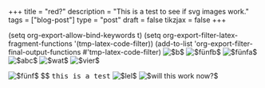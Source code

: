 +++
title = "red?"
description = "This is a test to see if svg images work."
tags = ["blog-post"]
type = "post"
draft = false
tikzjax = false
+++

(setq org-export-allow-bind-keywords t)
(setq org-export-filter-latex-fragment-functions '(tmp-latex-code-filter))
(add-to-list 'org-export-filter-final-output-functions #'tmp-latex-code-filter)
<img src="/ltximg/try2_b09d62e93fb610d95a29b8b7c87a969b09fa0fbe.svg" alt="$b$" class="org-svg" />
<img src="/ltximg/try2_0953f116ccb0168757a0420b5bd786ff0e7bcce4.svg" alt="$fünfb$" class="org-svg" />
<img src="/ltximg/try2_582fea6835db8efd4535aa81ee99f9e10ebb2397.svg" alt="$fünfa$" class="org-svg" />
<img src="/ltximg/try2_8162c03358a8a1f64374a07f508003b87993ac5a.svg" alt="$abc$" class="org-svg" />
<img src="/ltximg/try2_6fd21f9aab22813d5f239186a78ed883a7dfed49.svg" alt="$wat$" class="org-svg" />
<img src="/ltximg/try2_e05104a0836379ab94847013bd5d325ec1c6b8c4.svg" alt="$vier$" class="org-svg" />

<img src="/ltximg/try2_44dc2c12f448b4354ff6c8c5ce5887de6a39b779.svg" alt="$fünf$" class="org-svg" />
$$
<kbd>this is a test</kbd>
<img src="/ltximg/try2_fbbc597e1c174a3454807d22a1d782b76ad4c607.svg" alt="$lel$" class="org-svg" />
<img src="/ltximg/try2_7dda36351a956a3dfbd6482f08cfacedb08af29e.svg" alt="$will this work now?$" class="org-svg" />
